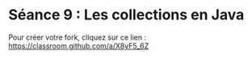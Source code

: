 # Séance 9 : Les collections en Java
Pour créer votre fork, cliquez sur ce lien : https://classroom.github.com/a/X8yF5_6Z
